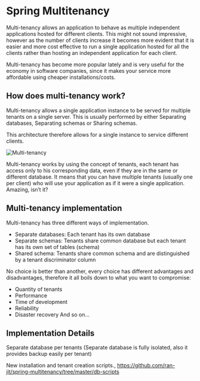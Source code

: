 # Spring Multitenancy

Multi-tenancy allows an application to behave as multiple independent applications hosted for different clients. This might not sound impressive, however as the number of clients increase it becomes more evident that it is easier and more cost effective to run a single application hosted for all the clients rather than hosting an independent application for each client.

Multi-tenancy has become more popular lately and is very useful for the economy in software companies, since it makes your service more affordable using cheaper installations/costs.

## How does multi-tenancy work?

Multi-tenancy allows a single application instance to be served for multiple tenants on a single server. This is usually performed by either Separating databases, Separating schemas or Sharing schemas.

This architecture therefore allows for a single instance to service different clients.

![Multi-tenancy](https://github.com/ran-jit/spring-multitenancy/blob/master/src/main/resources/multi-tenancy-architecture.png)

Multi-tenancy works by using the concept of tenants, each tenant has access only to his corresponding data, even if they are in the same or different database. It means that you can have multiple tenants (usually one per client) who will use your application as if it were a single application. Amazing, isn’t it?


## Multi-tenancy implementation

Multi-tenancy has three different ways of implementation.

  * Separate databases: Each tenant has its own database
  * Separate schemas: Tenants share common database but each tenant has its own set of tables (schema)
  * Shared schema: Tenants share common schema and are distinguished by a tenant discriminator column

No choice is better than another, every choice has different advantages and disadvantages, therefore it all boils down to what you want to compromise:
  * Quantity of tenants
  * Performance
  * Time of development
  * Reliability
  * Disaster recovery
    And so on…

## Implementation Details
  Separate database per tenants
  (Separate database is fully isolated, also it provides backup easily per tenant)

New installation and tenant creation scripts., https://github.com/ran-jit/spring-multitenancy/tree/master/db-scripts
